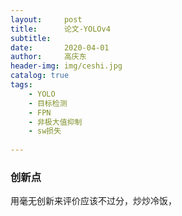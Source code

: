 ```yaml
---
layout:     post
title:      论文-YOLOv4
subtitle:   
date:       2020-04-01
author:     高庆东
header-img: img/ceshi.jpg
catalog: true
tags:
    - YOLO
    - 目标检测
    - FPN
    - 非极大值抑制
    - sw损失
    
---
```


### 创新点
用毫无创新来评价应该不过分，炒炒冷饭，
